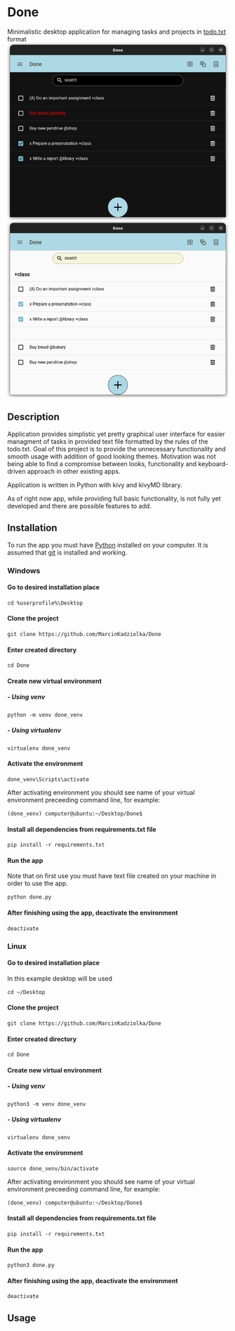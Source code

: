# Done
Minimalistic desktop application for managing tasks and projects in [todo.txt](http://todotxt.org/todo.txt) format
![](assets/images/done_dark_theme.png)
![](assets/images/done_light_theme.png)

## Description
Application provides simplistic yet pretty graphical user interface for easier managment of tasks in provided text file formatted by the rules of the todo.txt.
Goal of this project is to provide the unnecessary functionality and smooth usage with addition of good looking themes.
Motivation was not being able to find a compromise between looks, functionality and keyboard-driven approach in other existing apps.

Application is written in Python with kivy and kivyMD library.

As of right now app, while providing full basic functionality, is not fully yet developed and there are possible features to add.

## Installation
To run the app you must have [Python](https://www.python.org/) installed on your computer. It is assumed that [git](https://git-scm.com/) is installed and working.

### Windows

#### Go to desired installation place
~~~
cd %userprofile%\Desktop
~~~
#### Clone the project
~~~
git clone https://github.com/MarcinKadziolka/Done
~~~
#### Enter created directory
~~~
cd Done
~~~
#### Create new virtual environment
##### - Using venv
~~~
python -m venv done_venv
~~~
##### - Using virtualenv
~~~
virtualenv done_venv
~~~
#### Activate the environment
~~~
done_venv\Scripts\activate
~~~
After activating environment you should see name of your virtual environment preceeding command line, for example:
~~~
(done_venv) computer@ubuntu:~/Desktop/Done$
~~~
#### Install all dependencies from requirements.txt file
~~~
pip install -r requirements.txt
~~~
#### Run the app
Note that on first use you must have text file created on your machine in order to use the app.
~~~
python done.py
~~~
#### After finishing using the app, deactivate the environment
~~~
deactivate
~~~
### Linux
#### Go to desired installation place
In this example desktop will be used
~~~
cd ~/Desktop
~~~

#### Clone the project
~~~
git clone https://github.com/MarcinKadziolka/Done
~~~
#### Enter created directory
~~~
cd Done
~~~
#### Create new virtual environment
##### - Using venv
~~~
python3 -m venv done_venv
~~~
##### - Using virtualenv
~~~
virtualenv done_venv
~~~
#### Activate the environment
~~~
source done_venv/bin/activate
~~~
After activating environment you should see name of your virtual environment preceeding command line, for example:
~~~
(done_venv) computer@ubuntu:~/Desktop/Done$
~~~
#### Install all dependencies from requirements.txt file
~~~
pip install -r requirements.txt
~~~
#### Run the app
~~~
python3 done.py
~~~
#### After finishing using the app, deactivate the environment
~~~
deactivate
~~~

## Usage

